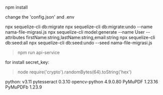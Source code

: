 npm install

change the 'config.json' and .env

npx sequelize-cli db:migrate
npx sequelize-cli db:migrate:undo --name nama-file-migrasi.js
npx sequelize-cli model:generate --name User --attributes firstName:string,lastName:string,email:string
npx sequelize-cli db:seed:all
npx sequelize-cli db:seed:undo --seed nama-file-migrasi.js

> npm run api-service

for install secret_key:

> node
> require('crypto').randomBytes(64).toString('hex')

python: v3.11
pytesseract 0.3.10
opencv-python 4.9.0.80
PyMuPDF 1.23.16
PyMuPDFb 1.23.9
